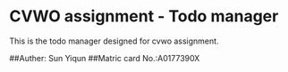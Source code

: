 # CVWO assignment - Todo manager

This is the todo manager designed for cvwo assignment.

##Auther: Sun Yiqun
##Matric card No.:A0177390X